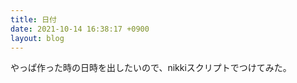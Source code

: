 ```yaml
---
title: 日付
date: 2021-10-14 16:38:17 +0900
layout: blog
---
```


やっぱ作った時の日時を出したいので、nikkiスクリプトでつけてみた。
